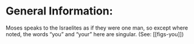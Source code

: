 # General Information:

Moses speaks to the Israelites as if they were one man, so except where noted, the words “you” and “your” here are singular. (See: [[figs-you]])